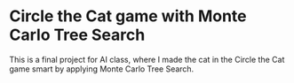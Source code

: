 # Circle the Cat game with Monte Carlo Tree Search
This is a final project for AI class, where I made the cat in the Circle the Cat game smart by applying Monte Carlo Tree Search.
